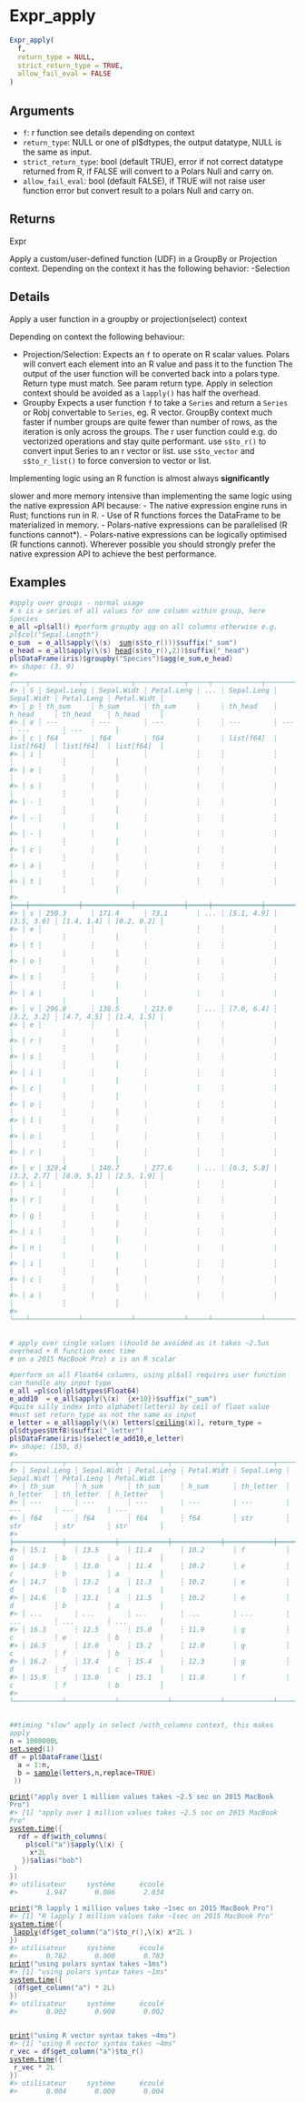 # Expr_apply

```r
Expr_apply(
  f,
  return_type = NULL,
  strict_return_type = TRUE,
  allow_fail_eval = FALSE
)
```

## Arguments

- `f`: r function see details depending on context
- `return_type`: NULL or one of pl$dtypes, the output datatype, NULL is the same as input.
- `strict_return_type`: bool (default TRUE), error if not correct datatype returned from R, if FALSE will convert to a Polars Null and carry on.
- `allow_fail_eval`: bool (default FALSE), if TRUE will not raise user function error but convert result to a polars Null and carry on.

## Returns

Expr

Apply a custom/user-defined function (UDF) in a GroupBy or Projection context. Depending on the context it has the following behavior: -Selection

## Details

Apply a user function in a groupby or projection(select) context

Depending on context the following behaviour:

 * Projection/Selection: Expects an `f` to operate on R scalar values. Polars will convert each element into an R value and pass it to the function The output of the user function will be converted back into a polars type. Return type must match. See param return type. Apply in selection context should be avoided as a `lapply()` has half the overhead.
 * Groupby Expects a user function `f` to take a `Series` and return a `Series` or Robj convertable to `Series`, eg. R vector. GroupBy context much faster if number groups are quite fewer than number of rows, as the iteration is only across the groups. The r user function could e.g. do vectorized operations and stay quite performant. use `s$to_r()` to convert input Series to an r vector or list. use `s$to_vector` and `s$to_r_list()` to force conversion to vector or list.

Implementing logic using an R function is almost always **significantly**

slower and more memory intensive than implementing the same logic using the native expression API because: - The native expression engine runs in Rust; functions run in R. - Use of R functions forces the DataFrame to be materialized in memory. - Polars-native expressions can be parallelised (R functions cannot*). - Polars-native expressions can be logically optimised (R functions cannot). Wherever possible you should strongly prefer the native expression API to achieve the best performance.

## Examples

<pre class='r-example'><code><span class='r-in'><span><span class='co'>#apply over groups - normal usage</span></span></span>
<span class='r-in'><span><span class='co'># s is a series of all values for one column within group, here Species</span></span></span>
<span class='r-in'><span><span class='va'>e_all</span> <span class='op'>=</span><span class='va'>pl</span><span class='op'>$</span><span class='fu'>all</span><span class='op'>(</span><span class='op'>)</span> <span class='co'>#perform groupby agg on all columns otherwise e.g. pl$col("Sepal.Length")</span></span></span>
<span class='r-in'><span><span class='va'>e_sum</span>  <span class='op'>=</span> <span class='va'>e_all</span><span class='op'>$</span><span class='fu'>apply</span><span class='op'>(</span>\<span class='op'>(</span><span class='va'>s</span><span class='op'>)</span>  <span class='fu'><a href='https://rdrr.io/r/base/sum.html'>sum</a></span><span class='op'>(</span><span class='va'>s</span><span class='op'>$</span><span class='fu'>to_r</span><span class='op'>(</span><span class='op'>)</span><span class='op'>)</span><span class='op'>)</span><span class='op'>$</span><span class='fu'>suffix</span><span class='op'>(</span><span class='st'>"_sum"</span><span class='op'>)</span></span></span>
<span class='r-in'><span><span class='va'>e_head</span> <span class='op'>=</span> <span class='va'>e_all</span><span class='op'>$</span><span class='fu'>apply</span><span class='op'>(</span>\<span class='op'>(</span><span class='va'>s</span><span class='op'>)</span> <span class='fu'><a href='https://rdrr.io/r/utils/head.html'>head</a></span><span class='op'>(</span><span class='va'>s</span><span class='op'>$</span><span class='fu'>to_r</span><span class='op'>(</span><span class='op'>)</span>,<span class='fl'>2</span><span class='op'>)</span><span class='op'>)</span><span class='op'>$</span><span class='fu'>suffix</span><span class='op'>(</span><span class='st'>"_head"</span><span class='op'>)</span></span></span>
<span class='r-in'><span><span class='va'>pl</span><span class='op'>$</span><span class='fu'>DataFrame</span><span class='op'>(</span><span class='va'>iris</span><span class='op'>)</span><span class='op'>$</span><span class='fu'>groupby</span><span class='op'>(</span><span class='st'>"Species"</span><span class='op'>)</span><span class='op'>$</span><span class='fu'>agg</span><span class='op'>(</span><span class='va'>e_sum</span>,<span class='va'>e_head</span><span class='op'>)</span></span></span>
<span class='r-out co'><span class='r-pr'>#&gt;</span> shape: (3, 9)</span>
<span class='r-out co'><span class='r-pr'>#&gt;</span> ┌───┬────────────┬────────────┬────────────┬─────┬────────────┬────────────┬────────────┬────────────┐</span>
<span class='r-out co'><span class='r-pr'>#&gt;</span> │ S ┆ Sepal.Leng ┆ Sepal.Widt ┆ Petal.Leng ┆ ... ┆ Sepal.Leng ┆ Sepal.Widt ┆ Petal.Leng ┆ Petal.Widt │</span>
<span class='r-out co'><span class='r-pr'>#&gt;</span> │ p ┆ th_sum     ┆ h_sum      ┆ th_sum     ┆     ┆ th_head    ┆ h_head     ┆ th_head    ┆ h_head     │</span>
<span class='r-out co'><span class='r-pr'>#&gt;</span> │ e ┆ ---        ┆ ---        ┆ ---        ┆     ┆ ---        ┆ ---        ┆ ---        ┆ ---        │</span>
<span class='r-out co'><span class='r-pr'>#&gt;</span> │ c ┆ f64        ┆ f64        ┆ f64        ┆     ┆ list[f64]  ┆ list[f64]  ┆ list[f64]  ┆ list[f64]  │</span>
<span class='r-out co'><span class='r-pr'>#&gt;</span> │ i ┆            ┆            ┆            ┆     ┆            ┆            ┆            ┆            │</span>
<span class='r-out co'><span class='r-pr'>#&gt;</span> │ e ┆            ┆            ┆            ┆     ┆            ┆            ┆            ┆            │</span>
<span class='r-out co'><span class='r-pr'>#&gt;</span> │ s ┆            ┆            ┆            ┆     ┆            ┆            ┆            ┆            │</span>
<span class='r-out co'><span class='r-pr'>#&gt;</span> │ - ┆            ┆            ┆            ┆     ┆            ┆            ┆            ┆            │</span>
<span class='r-out co'><span class='r-pr'>#&gt;</span> │ - ┆            ┆            ┆            ┆     ┆            ┆            ┆            ┆            │</span>
<span class='r-out co'><span class='r-pr'>#&gt;</span> │ - ┆            ┆            ┆            ┆     ┆            ┆            ┆            ┆            │</span>
<span class='r-out co'><span class='r-pr'>#&gt;</span> │ c ┆            ┆            ┆            ┆     ┆            ┆            ┆            ┆            │</span>
<span class='r-out co'><span class='r-pr'>#&gt;</span> │ a ┆            ┆            ┆            ┆     ┆            ┆            ┆            ┆            │</span>
<span class='r-out co'><span class='r-pr'>#&gt;</span> │ t ┆            ┆            ┆            ┆     ┆            ┆            ┆            ┆            │</span>
<span class='r-out co'><span class='r-pr'>#&gt;</span> ╞═══╪════════════╪════════════╪════════════╪═════╪════════════╪════════════╪════════════╪════════════╡</span>
<span class='r-out co'><span class='r-pr'>#&gt;</span> │ s ┆ 250.3      ┆ 171.4      ┆ 73.1       ┆ ... ┆ [5.1, 4.9] ┆ [3.5, 3.0] ┆ [1.4, 1.4] ┆ [0.2, 0.2] │</span>
<span class='r-out co'><span class='r-pr'>#&gt;</span> │ e ┆            ┆            ┆            ┆     ┆            ┆            ┆            ┆            │</span>
<span class='r-out co'><span class='r-pr'>#&gt;</span> │ t ┆            ┆            ┆            ┆     ┆            ┆            ┆            ┆            │</span>
<span class='r-out co'><span class='r-pr'>#&gt;</span> │ o ┆            ┆            ┆            ┆     ┆            ┆            ┆            ┆            │</span>
<span class='r-out co'><span class='r-pr'>#&gt;</span> │ s ┆            ┆            ┆            ┆     ┆            ┆            ┆            ┆            │</span>
<span class='r-out co'><span class='r-pr'>#&gt;</span> │ a ┆            ┆            ┆            ┆     ┆            ┆            ┆            ┆            │</span>
<span class='r-out co'><span class='r-pr'>#&gt;</span> │ v ┆ 296.8      ┆ 138.5      ┆ 213.0      ┆ ... ┆ [7.0, 6.4] ┆ [3.2, 3.2] ┆ [4.7, 4.5] ┆ [1.4, 1.5] │</span>
<span class='r-out co'><span class='r-pr'>#&gt;</span> │ e ┆            ┆            ┆            ┆     ┆            ┆            ┆            ┆            │</span>
<span class='r-out co'><span class='r-pr'>#&gt;</span> │ r ┆            ┆            ┆            ┆     ┆            ┆            ┆            ┆            │</span>
<span class='r-out co'><span class='r-pr'>#&gt;</span> │ s ┆            ┆            ┆            ┆     ┆            ┆            ┆            ┆            │</span>
<span class='r-out co'><span class='r-pr'>#&gt;</span> │ i ┆            ┆            ┆            ┆     ┆            ┆            ┆            ┆            │</span>
<span class='r-out co'><span class='r-pr'>#&gt;</span> │ c ┆            ┆            ┆            ┆     ┆            ┆            ┆            ┆            │</span>
<span class='r-out co'><span class='r-pr'>#&gt;</span> │ o ┆            ┆            ┆            ┆     ┆            ┆            ┆            ┆            │</span>
<span class='r-out co'><span class='r-pr'>#&gt;</span> │ l ┆            ┆            ┆            ┆     ┆            ┆            ┆            ┆            │</span>
<span class='r-out co'><span class='r-pr'>#&gt;</span> │ o ┆            ┆            ┆            ┆     ┆            ┆            ┆            ┆            │</span>
<span class='r-out co'><span class='r-pr'>#&gt;</span> │ r ┆            ┆            ┆            ┆     ┆            ┆            ┆            ┆            │</span>
<span class='r-out co'><span class='r-pr'>#&gt;</span> │ v ┆ 329.4      ┆ 148.7      ┆ 277.6      ┆ ... ┆ [6.3, 5.8] ┆ [3.3, 2.7] ┆ [6.0, 5.1] ┆ [2.5, 1.9] │</span>
<span class='r-out co'><span class='r-pr'>#&gt;</span> │ i ┆            ┆            ┆            ┆     ┆            ┆            ┆            ┆            │</span>
<span class='r-out co'><span class='r-pr'>#&gt;</span> │ r ┆            ┆            ┆            ┆     ┆            ┆            ┆            ┆            │</span>
<span class='r-out co'><span class='r-pr'>#&gt;</span> │ g ┆            ┆            ┆            ┆     ┆            ┆            ┆            ┆            │</span>
<span class='r-out co'><span class='r-pr'>#&gt;</span> │ i ┆            ┆            ┆            ┆     ┆            ┆            ┆            ┆            │</span>
<span class='r-out co'><span class='r-pr'>#&gt;</span> │ n ┆            ┆            ┆            ┆     ┆            ┆            ┆            ┆            │</span>
<span class='r-out co'><span class='r-pr'>#&gt;</span> │ i ┆            ┆            ┆            ┆     ┆            ┆            ┆            ┆            │</span>
<span class='r-out co'><span class='r-pr'>#&gt;</span> │ c ┆            ┆            ┆            ┆     ┆            ┆            ┆            ┆            │</span>
<span class='r-out co'><span class='r-pr'>#&gt;</span> │ a ┆            ┆            ┆            ┆     ┆            ┆            ┆            ┆            │</span>
<span class='r-out co'><span class='r-pr'>#&gt;</span> └───┴────────────┴────────────┴────────────┴─────┴────────────┴────────────┴────────────┴────────────┘</span>
<span class='r-in'><span></span></span>
<span class='r-in'><span></span></span>
<span class='r-in'><span><span class='co'># apply over single values (should be avoided as it takes ~2.5us overhead + R function exec time</span></span></span>
<span class='r-in'><span><span class='co'># on a 2015 MacBook Pro) x is an R scalar</span></span></span>
<span class='r-in'><span></span></span>
<span class='r-in'><span><span class='co'>#perform on all Float64 columns, using pl$all requires user function can handle any input type</span></span></span>
<span class='r-in'><span><span class='va'>e_all</span> <span class='op'>=</span><span class='va'>pl</span><span class='op'>$</span><span class='fu'>col</span><span class='op'>(</span><span class='va'>pl</span><span class='op'>$</span><span class='va'>dtypes</span><span class='op'>$</span><span class='va'>Float64</span><span class='op'>)</span></span></span>
<span class='r-in'><span><span class='va'>e_add10</span>  <span class='op'>=</span> <span class='va'>e_all</span><span class='op'>$</span><span class='fu'>apply</span><span class='op'>(</span>\<span class='op'>(</span><span class='va'>x</span><span class='op'>)</span>  <span class='op'>{</span><span class='va'>x</span><span class='op'>+</span><span class='fl'>10</span><span class='op'>}</span><span class='op'>)</span><span class='op'>$</span><span class='fu'>suffix</span><span class='op'>(</span><span class='st'>"_sum"</span><span class='op'>)</span></span></span>
<span class='r-in'><span><span class='co'>#quite silly index into alphabet(letters) by ceil of float value</span></span></span>
<span class='r-in'><span><span class='co'>#must set return_type as not the same as input</span></span></span>
<span class='r-in'><span><span class='va'>e_letter</span> <span class='op'>=</span> <span class='va'>e_all</span><span class='op'>$</span><span class='fu'>apply</span><span class='op'>(</span>\<span class='op'>(</span><span class='va'>x</span><span class='op'>)</span> <span class='va'>letters</span><span class='op'>[</span><span class='fu'><a href='https://rdrr.io/r/base/Round.html'>ceiling</a></span><span class='op'>(</span><span class='va'>x</span><span class='op'>)</span><span class='op'>]</span>, return_type <span class='op'>=</span> <span class='va'>pl</span><span class='op'>$</span><span class='va'>dtypes</span><span class='op'>$</span><span class='va'>Utf8</span><span class='op'>)</span><span class='op'>$</span><span class='fu'>suffix</span><span class='op'>(</span><span class='st'>"_letter"</span><span class='op'>)</span></span></span>
<span class='r-in'><span><span class='va'>pl</span><span class='op'>$</span><span class='fu'>DataFrame</span><span class='op'>(</span><span class='va'>iris</span><span class='op'>)</span><span class='op'>$</span><span class='fu'>select</span><span class='op'>(</span><span class='va'>e_add10</span>,<span class='va'>e_letter</span><span class='op'>)</span></span></span>
<span class='r-out co'><span class='r-pr'>#&gt;</span> shape: (150, 8)</span>
<span class='r-out co'><span class='r-pr'>#&gt;</span> ┌────────────┬────────────┬────────────┬────────────┬────────────┬────────────┬────────────┬────────────┐</span>
<span class='r-out co'><span class='r-pr'>#&gt;</span> │ Sepal.Leng ┆ Sepal.Widt ┆ Petal.Leng ┆ Petal.Widt ┆ Sepal.Leng ┆ Sepal.Widt ┆ Petal.Leng ┆ Petal.Widt │</span>
<span class='r-out co'><span class='r-pr'>#&gt;</span> │ th_sum     ┆ h_sum      ┆ th_sum     ┆ h_sum      ┆ th_letter  ┆ h_letter   ┆ th_letter  ┆ h_letter   │</span>
<span class='r-out co'><span class='r-pr'>#&gt;</span> │ ---        ┆ ---        ┆ ---        ┆ ---        ┆ ---        ┆ ---        ┆ ---        ┆ ---        │</span>
<span class='r-out co'><span class='r-pr'>#&gt;</span> │ f64        ┆ f64        ┆ f64        ┆ f64        ┆ str        ┆ str        ┆ str        ┆ str        │</span>
<span class='r-out co'><span class='r-pr'>#&gt;</span> ╞════════════╪════════════╪════════════╪════════════╪════════════╪════════════╪════════════╪════════════╡</span>
<span class='r-out co'><span class='r-pr'>#&gt;</span> │ 15.1       ┆ 13.5       ┆ 11.4       ┆ 10.2       ┆ f          ┆ d          ┆ b          ┆ a          │</span>
<span class='r-out co'><span class='r-pr'>#&gt;</span> │ 14.9       ┆ 13.0       ┆ 11.4       ┆ 10.2       ┆ e          ┆ c          ┆ b          ┆ a          │</span>
<span class='r-out co'><span class='r-pr'>#&gt;</span> │ 14.7       ┆ 13.2       ┆ 11.3       ┆ 10.2       ┆ e          ┆ d          ┆ b          ┆ a          │</span>
<span class='r-out co'><span class='r-pr'>#&gt;</span> │ 14.6       ┆ 13.1       ┆ 11.5       ┆ 10.2       ┆ e          ┆ d          ┆ b          ┆ a          │</span>
<span class='r-out co'><span class='r-pr'>#&gt;</span> │ ...        ┆ ...        ┆ ...        ┆ ...        ┆ ...        ┆ ...        ┆ ...        ┆ ...        │</span>
<span class='r-out co'><span class='r-pr'>#&gt;</span> │ 16.3       ┆ 12.5       ┆ 15.0       ┆ 11.9       ┆ g          ┆ c          ┆ e          ┆ b          │</span>
<span class='r-out co'><span class='r-pr'>#&gt;</span> │ 16.5       ┆ 13.0       ┆ 15.2       ┆ 12.0       ┆ g          ┆ c          ┆ f          ┆ b          │</span>
<span class='r-out co'><span class='r-pr'>#&gt;</span> │ 16.2       ┆ 13.4       ┆ 15.4       ┆ 12.3       ┆ g          ┆ d          ┆ f          ┆ c          │</span>
<span class='r-out co'><span class='r-pr'>#&gt;</span> │ 15.9       ┆ 13.0       ┆ 15.1       ┆ 11.8       ┆ f          ┆ c          ┆ f          ┆ b          │</span>
<span class='r-out co'><span class='r-pr'>#&gt;</span> └────────────┴────────────┴────────────┴────────────┴────────────┴────────────┴────────────┴────────────┘</span>
<span class='r-in'><span></span></span>
<span class='r-in'><span></span></span>
<span class='r-in'><span><span class='co'>##timing "slow" apply in select /with_columns context, this makes apply</span></span></span>
<span class='r-in'><span><span class='va'>n</span> <span class='op'>=</span> <span class='fl'>1000000L</span></span></span>
<span class='r-in'><span><span class='fu'><a href='https://rdrr.io/r/base/Random.html'>set.seed</a></span><span class='op'>(</span><span class='fl'>1</span><span class='op'>)</span></span></span>
<span class='r-in'><span><span class='va'>df</span> <span class='op'>=</span> <span class='va'>pl</span><span class='op'>$</span><span class='fu'>DataFrame</span><span class='op'>(</span><span class='fu'><a href='https://rdrr.io/r/base/list.html'>list</a></span><span class='op'>(</span></span></span>
<span class='r-in'><span>  a <span class='op'>=</span> <span class='fl'>1</span><span class='op'>:</span><span class='va'>n</span>,</span></span>
<span class='r-in'><span>  b <span class='op'>=</span> <span class='fu'><a href='https://rdrr.io/r/base/sample.html'>sample</a></span><span class='op'>(</span><span class='va'>letters</span>,<span class='va'>n</span>,replace<span class='op'>=</span><span class='cn'>TRUE</span><span class='op'>)</span></span></span>
<span class='r-in'><span> <span class='op'>)</span><span class='op'>)</span></span></span>
<span class='r-in'><span></span></span>
<span class='r-in'><span><span class='fu'><a href='https://rdrr.io/r/base/print.html'>print</a></span><span class='op'>(</span><span class='st'>"apply over 1 million values takes ~2.5 sec on 2015 MacBook Pro"</span><span class='op'>)</span></span></span>
<span class='r-out co'><span class='r-pr'>#&gt;</span> [1] "apply over 1 million values takes ~2.5 sec on 2015 MacBook Pro"</span>
<span class='r-in'><span><span class='fu'><a href='https://rdrr.io/r/base/system.time.html'>system.time</a></span><span class='op'>(</span><span class='op'>{</span></span></span>
<span class='r-in'><span>  <span class='va'>rdf</span> <span class='op'>=</span> <span class='va'>df</span><span class='op'>$</span><span class='fu'>with_columns</span><span class='op'>(</span></span></span>
<span class='r-in'><span>    <span class='va'>pl</span><span class='op'>$</span><span class='fu'>col</span><span class='op'>(</span><span class='st'>"a"</span><span class='op'>)</span><span class='op'>$</span><span class='fu'>apply</span><span class='op'>(</span>\<span class='op'>(</span><span class='va'>x</span><span class='op'>)</span> <span class='op'>{</span></span></span>
<span class='r-in'><span>     <span class='va'>x</span><span class='op'>*</span><span class='fl'>2L</span></span></span>
<span class='r-in'><span>   <span class='op'>}</span><span class='op'>)</span><span class='op'>$</span><span class='fu'>alias</span><span class='op'>(</span><span class='st'>"bob"</span><span class='op'>)</span></span></span>
<span class='r-in'><span> <span class='op'>)</span></span></span>
<span class='r-in'><span><span class='op'>}</span><span class='op'>)</span></span></span>
<span class='r-out co'><span class='r-pr'>#&gt;</span> utilisateur     système      écoulé </span>
<span class='r-out co'><span class='r-pr'>#&gt;</span>       1.947       0.086       2.034 </span>
<span class='r-in'><span></span></span>
<span class='r-in'><span><span class='fu'><a href='https://rdrr.io/r/base/print.html'>print</a></span><span class='op'>(</span><span class='st'>"R lapply 1 million values take ~1sec on 2015 MacBook Pro"</span><span class='op'>)</span></span></span>
<span class='r-out co'><span class='r-pr'>#&gt;</span> [1] "R lapply 1 million values take ~1sec on 2015 MacBook Pro"</span>
<span class='r-in'><span><span class='fu'><a href='https://rdrr.io/r/base/system.time.html'>system.time</a></span><span class='op'>(</span><span class='op'>{</span></span></span>
<span class='r-in'><span> <span class='fu'><a href='https://rdrr.io/r/base/lapply.html'>lapply</a></span><span class='op'>(</span><span class='va'>df</span><span class='op'>$</span><span class='fu'>get_column</span><span class='op'>(</span><span class='st'>"a"</span><span class='op'>)</span><span class='op'>$</span><span class='fu'>to_r</span><span class='op'>(</span><span class='op'>)</span>,\<span class='op'>(</span><span class='va'>x</span><span class='op'>)</span> <span class='va'>x</span><span class='op'>*</span><span class='fl'>2L</span> <span class='op'>)</span></span></span>
<span class='r-in'><span><span class='op'>}</span><span class='op'>)</span></span></span>
<span class='r-out co'><span class='r-pr'>#&gt;</span> utilisateur     système      écoulé </span>
<span class='r-out co'><span class='r-pr'>#&gt;</span>       0.782       0.000       0.783 </span>
<span class='r-in'><span><span class='fu'><a href='https://rdrr.io/r/base/print.html'>print</a></span><span class='op'>(</span><span class='st'>"using polars syntax takes ~1ms"</span><span class='op'>)</span></span></span>
<span class='r-out co'><span class='r-pr'>#&gt;</span> [1] "using polars syntax takes ~1ms"</span>
<span class='r-in'><span><span class='fu'><a href='https://rdrr.io/r/base/system.time.html'>system.time</a></span><span class='op'>(</span><span class='op'>{</span></span></span>
<span class='r-in'><span> <span class='op'>(</span><span class='va'>df</span><span class='op'>$</span><span class='fu'>get_column</span><span class='op'>(</span><span class='st'>"a"</span><span class='op'>)</span> <span class='op'>*</span> <span class='fl'>2L</span><span class='op'>)</span></span></span>
<span class='r-in'><span><span class='op'>}</span><span class='op'>)</span></span></span>
<span class='r-out co'><span class='r-pr'>#&gt;</span> utilisateur     système      écoulé </span>
<span class='r-out co'><span class='r-pr'>#&gt;</span>       0.002       0.000       0.002 </span>
<span class='r-in'><span></span></span>
<span class='r-in'><span></span></span>
<span class='r-in'><span><span class='fu'><a href='https://rdrr.io/r/base/print.html'>print</a></span><span class='op'>(</span><span class='st'>"using R vector syntax takes ~4ms"</span><span class='op'>)</span></span></span>
<span class='r-out co'><span class='r-pr'>#&gt;</span> [1] "using R vector syntax takes ~4ms"</span>
<span class='r-in'><span><span class='va'>r_vec</span> <span class='op'>=</span> <span class='va'>df</span><span class='op'>$</span><span class='fu'>get_column</span><span class='op'>(</span><span class='st'>"a"</span><span class='op'>)</span><span class='op'>$</span><span class='fu'>to_r</span><span class='op'>(</span><span class='op'>)</span></span></span>
<span class='r-in'><span><span class='fu'><a href='https://rdrr.io/r/base/system.time.html'>system.time</a></span><span class='op'>(</span><span class='op'>{</span></span></span>
<span class='r-in'><span> <span class='va'>r_vec</span> <span class='op'>*</span> <span class='fl'>2L</span></span></span>
<span class='r-in'><span><span class='op'>}</span><span class='op'>)</span></span></span>
<span class='r-out co'><span class='r-pr'>#&gt;</span> utilisateur     système      écoulé </span>
<span class='r-out co'><span class='r-pr'>#&gt;</span>       0.004       0.000       0.004 </span>
 </code></pre>